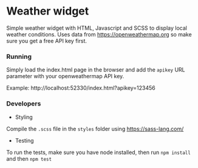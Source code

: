 # Weather widget

Simple weather widget with HTML, Javascript and SCSS to display local weather conditions. 
Uses data from https://openweathermap.org so make sure you get a free API key first.

### Running 

Simply load the index.html page in the browser and add the `apikey` URL parameter with your openweathermap API key.

Example: http://localhost:52330/index.html?apikey=123456

### Developers

* Styling
  
Compile the `.scss` file in the `styles` folder using https://sass-lang.com/ 

* Testing

To run the tests, make sure you have node installed, then run `npm install` and then `npm test`
